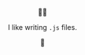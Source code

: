 <div align="center">
    <p>👋🏻</p>
    <p>I like writing <code>.js</code> files.</p>
    <p>🚀</p>
</div>

